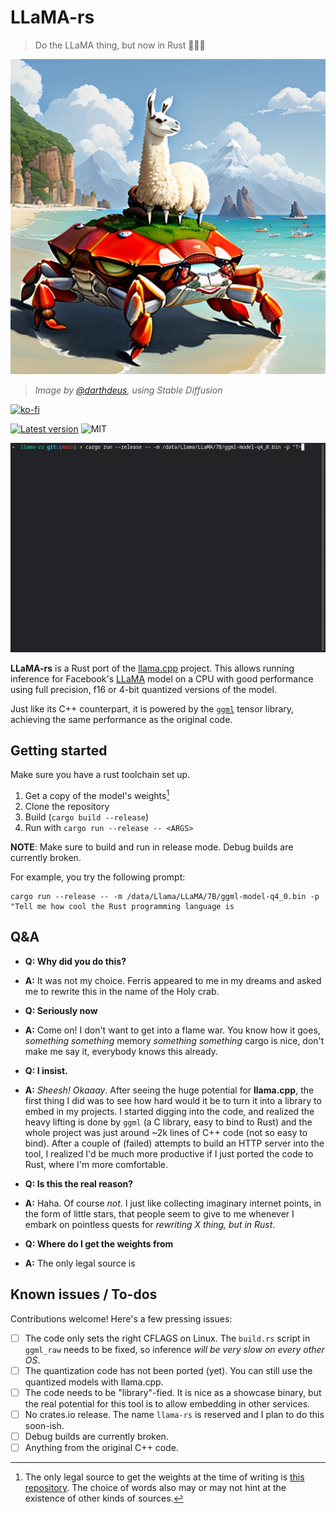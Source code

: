 # LLaMA-rs

> Do the LLaMA thing, but now in Rust 🦀🚀🦙

![A llama riding a crab, AI-generated](./doc/resources/logo2.png)

> *Image by [@darthdeus](https://github.com/darthdeus/), using Stable Diffusion*

[![ko-fi](https://ko-fi.com/img/githubbutton_sm.svg)](https://ko-fi.com/F1F8DNO5D)

[![Latest version](https://img.shields.io/crates/v/llama-rs.svg)](https://crates.io/crates/llama_rs)
![MIT](https://img.shields.io/badge/license-MIT-blue.svg)

![Gif showcasing language generation using llama-rs](./doc/resources/llama_gif.gif)

**LLaMA-rs** is a Rust port of the
[llama.cpp](https://github.com/ggerganov/llama.cpp) project. This allows running
inference for Facebook's [LLaMA](https://github.com/facebookresearch/llama)
model on a CPU with good performance using full precision, f16 or 4-bit
quantized versions of the model.

Just like its C++ counterpart, it is powered by the
[`ggml`](https://github.com/ggerganov/ggml) tensor library, achieving the same performance as the original code.

## Getting started

Make sure you have a rust toolchain set up.

1. Get a copy of the model's weights[^1]
2. Clone the repository
3. Build (`cargo build --release`)
4. Run with `cargo run --release -- <ARGS>`

[^1]: The only legal source to get the weights at the time of writing is [this repository](https://github.com/facebookresearch/llama/blob/main/README.md#llama). The choice of words also may or may not hint at the existence of other kinds of sources.

**NOTE**: Make sure to build and run in release mode. Debug builds are currently broken.

For example, you try the following prompt:

``` shell
cargo run --release -- -m /data/Llama/LLaMA/7B/ggml-model-q4_0.bin -p "Tell me how cool the Rust programming language is
```

## Q&A

- **Q: Why did you do this?**
- **A:** It was not my choice. Ferris appeared to me in my dreams and asked me
  to rewrite this in the name of the Holy crab.
  
- **Q: Seriously now**
- **A:** Come on! I don't want to get into a flame war. You know how it goes,
  *something something* memory *something something* cargo is nice, don't make
  me say it, everybody knows this already.

- **Q: I insist.**
- **A:** *Sheesh! Okaaay*. After seeing the huge potential for **llama.cpp**,
  the first thing I did was to see how hard would it be to turn it into a
  library to embed in my projects. I started digging into the code, and realized
  the heavy lifting is done by `ggml` (a C library, easy to bind to Rust) and
  the whole project was just around ~2k lines of C++ code (not so easy to bind).
  After a couple of (failed) attempts to build an HTTP server into the tool, I
  realized I'd be much more productive if I just ported the code to Rust, where
  I'm more comfortable.

- **Q: Is this the real reason?**
- **A:** Haha. Of course *not*. I just like collecting imaginary internet
  points, in the form of little stars, that people seem to give to me whenever I
  embark on pointless quests for *rewriting X thing, but in Rust*.
  
- **Q: Where do I get the weights from**
- **A:** The only legal source is 

## Known issues / To-dos

Contributions welcome! Here's a few pressing issues:

- [ ] The code only sets the right CFLAGS on Linux. The `build.rs` script in
      `ggml_raw` needs to be fixed, so inference *will be very slow on every
      other OS*.
- [ ] The quantization code has not been ported (yet). You can still use the
      quantized models with llama.cpp.
- [ ] The code needs to be "library"-fied. It is nice as a showcase binary, but
      the real potential for this tool is to allow embedding in other services.
- [ ] No crates.io release. The name `llama-rs` is reserved and I plan to do
      this soon-ish.
- [ ] Debug builds are currently broken.
- [ ] Anything from the original C++ code.
